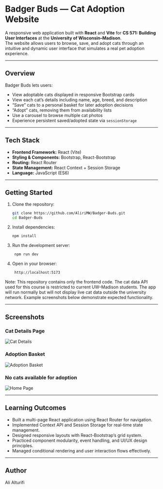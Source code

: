 # Badger Buds — Cat Adoption Website

A responsive web application built with **React** and **Vite** for **CS 571: Building User Interfaces** at the **University of Wisconsin–Madison**.  
The website allows users to browse, save, and adopt cats through an intuitive and dynamic user interface that simulates a real pet adoption experience.

---

## Overview

Badger Buds lets users:
- View adoptable cats displayed in responsive Bootstrap cards  
- View each cat’s details including name, age, breed, and description  
- “Save” cats to a personal basket for later adoption decisions  
- “Adopt” cats, removing them from availability lists  
- Use a carousel to browse multiple cat photos  
- Experience persistent saved/adopted state via `sessionStorage`

---

## Tech Stack

- **Frontend Framework:** React (Vite)  
- **Styling & Components:** Bootstrap, React-Bootstrap  
- **Routing:** React Router  
- **State Management:** React Context + Session Storage  
- **Language:** JavaScript (ES6)

---

## Getting Started

1. Clone the repository:
   ```bash
   git clone https://github.com/AliriMW/Badger-Buds.git
   cd Badger-Buds

2. Install dependencies:
   ```bash
   npm install

3. Run the development server:
   ```bash
    npm run dev

4. Open in your browser:
   ```bash
    http://localhost:5173

Note:
This repository contains only the frontend code.
The cat data API used for this course is restricted to current UW–Madison students.
The app will run normally but will not display live cat data outside the university network.
Example screenshots below demonstrate expected functionality.

---

## Screenshots

### Cat Details Page
![Cat Details](_figures/step10.png)

### Adoption Basket
![Adoption Basket](_figures/step6.png)

### No cats available for adoption
![Home Page](_figures/step9.png)

---

## Learning Outcomes
- Built a multi-page React application using React Router for navigation.
- Implemented Context API and Session Storage for real-time state management.
- Designed responsive layouts with React-Bootstrap’s grid system.
- Practiced component modularity, event handling, and UI/UX design principles.
- Managed conditional rendering and user interaction flows effectively.

---

## Author

Ali Alturifi
